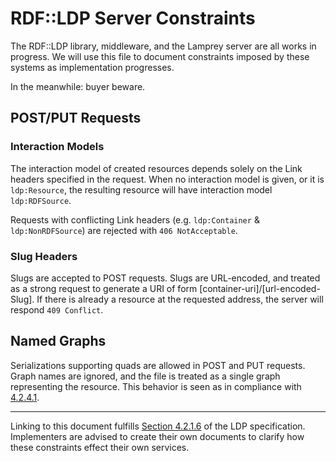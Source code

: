 RDF::LDP Server Constraints
===========================

The RDF::LDP library, middleware, and the Lamprey server are all works in progress. We will use this file to document constraints imposed by these systems as implementation progresses.

In the meanwhile: buyer beware.

POST/PUT Requests
------------------

### Interaction Models

The interaction model of created resources depends solely on the Link headers specified in the request. When no interaction model is given, or it is `ldp:Resource`, the resulting resource will have interaction model `ldp:RDFSource`.

Requests with conflicting Link headers (e.g. `ldp:Container` & `ldp:NonRDFSource`) are rejected with `406 NotAcceptable`.

### Slug Headers

Slugs are accepted to POST requests. Slugs are URL-encoded, and treated as a strong request to generate a URI of form [container-uri]/[url-encoded-Slug]. If there is already a resource at the requested address, the server will respond `409 Conflict`.

Named Graphs
-------------

Serializations supporting quads are allowed in POST and PUT requests. Graph names are ignored, and the file is treated as a single graph representing the resource. This behavior is seen as in compliance with [4.2.4.1](http://www.w3.org/TR/ldp/#h-ldpr-put-replaceall).

----

Linking to this document fulfills [Section 4.2.1.6](http://www.w3.org/TR/ldp#h-ldpr-gen-pubclireqs) of the LDP specification. Implementers are advised to create their own documents to clarify how these constraints effect their own services.
